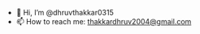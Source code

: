 - 👋 Hi, I’m @dhruvthakkar0315
- 📫 How to reach me: thakkardhruv2004@gmail.com

<!---
dhruvthakkar0315/dhruvthakkar0315 is a ✨ special ✨ repository because its `README.md` (this file) appears on your GitHub profile.
You can click the Preview link to take a look at your changes.
--->
